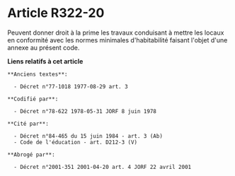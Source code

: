 # Article R322-20

Peuvent donner droit à la prime les travaux conduisant à mettre les locaux en conformité avec les normes minimales
d'habitabilité faisant l'objet d'une annexe au présent code.

**Liens relatifs à cet article**

	**Anciens textes**:

	  - Décret n°77-1018 1977-08-29 art. 3

	**Codifié par**:

	  - Décret n°78-622 1978-05-31 JORF 8 juin 1978

	**Cité par**:

	  - Décret n°84-465 du 15 juin 1984 - art. 3 (Ab)
	  - Code de l'éducation - art. D212-3 (V)

	**Abrogé par**:

	  - Décret n°2001-351 2001-04-20 art. 4 JORF 22 avril 2001
